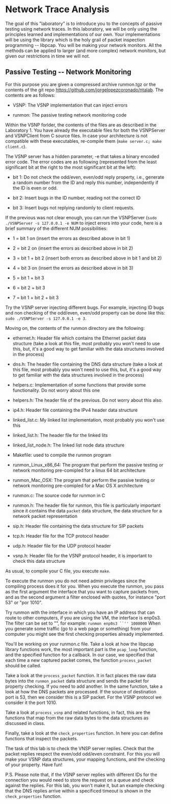 Network Trace Analysis
======================

The goal of this "laboratory" is to introduce you to the concepts of
passive testing using network traces. In this laboratory, we will be
only using the principles learned and implementations of our own. Your
implementations will be using the library which is the holy grail of
packet inspection programming -- libpcap. You will be making your
network monitors. All the methods can be applied to larger (and more
complex) network monitors, but given our restrictions in time we will
not.

Passive Testing -- Network Monitoring
-------------------------------------

For this purpose you are given a compressed archive runmon.tgz or the
contents of the git repo https://github.com/jorgelopezcoronado/ntalab.
The contents are as follows:

-   VSNP: The VSNP implementation that can inject errors

-   runmon: The passive testing network monitoring code

Within the VSNP forlder, the contents of the files are as described in
the Laboratory 1. You have already the executable files for both the
VSNPServer and VSNPClient from C source files. In case your architecture
is not compatible with these executables, re-compile them
(`make server.c; make client.c`).

The VSNP server has a hidden parameter, -e that takes a binary encoded
error code. The error codes are as following (represented from the least
significant bit at the right to the most significant bit at the left):

-   bit 1: Do not check the odd/even, even/odd reply property, i.e.,
    generate a random number from the ID and reply this number,
    independently if the ID is even or odd.

-   bit 2: Insert bugs in the ID number, reading not the correct ID

-   bit 3: Insert bugs not replying randomly to client requests.

If the previous was not clear enough, you can run the VSNPServer
(`sudo ./VSNPServer -s 127.0.0.1 -e NUM` to inject errors into your
code, here is a brief summary of the different NUM possibilities:

-   1 = bit 1 on (insert the errors as described above in bit 1)

-   2 = bit 2 on (insert the errors as described above in bit 2)

-   3 = bit 1 + bit 2 (insert both errors as described above in bit 1
    and bit 2)

-   4 = bit 3 on (insert the errors as described above in bit 3)

-   5 = bit 1 + bit 3

-   6 = bit 2 + bit 3

-   7 = bit 1 + bit 2 + bit 3

Try the VSNP server injecting different bugs. For example, injecting ID
bugs and non checking of the odd/even, even/odd property can be done
like this: `sudo ./VSNPServer -s 127.0.0.1 -e 3`.

Moving on, the contents of the runmon directory are the following:

-   ethernet.h: Header file which contains the Ethernet packet data
    structure (take a look at this file, most probably you won't need to
    use this, but, it's a good way to get familiar with the data
    structures involved in the process)

-   dns.h: The header file containing the DNS data structure (take a
    look at this file, most probably you won't need to use this, but,
    it's a good way to get familiar with the data structures involved in
    the process)

-   helpers.c: Implementation of some functions that provide some
    functionality. Do not worry about this one

-   helpers.h: The header file of the previous. Do not worry about this
    also.

-   ip4.h: Header file containing the IPv4 header data structure

-   linked\_list.c: My linked list implementation, most probably you
    won't use this

-   linked\_list.h: The header file for the linked lits

-   linked\_list\_node.h: The linked list node data structure

-   Makefile: used to compile the runmon program

-   runmon\_Linux\_x86\_64: The program that perform the passive testing
    or network monitoring pre-comipled for a linux 64 bit architecture

-   runmon\_Mac\_OSX: The program that perform the passive testing or
    network monitoring pre-comipled for a Mac OS X architecture

-   runmon.c: The source code for runmon in C

-   runmon.h: The header file for runmon, this file is particularly
    important since it contains the data `packet` data structure, the
    data structure for a network packet representation

-   sip.h: Header file containing the data structure for SIP packets

-   tcp.h: Header file for the TCP protocol header

-   udp.h: Header file for the UDP protocol header

-   vsnp.h: Header file for the VSNP protocol header, it is important to
    check this data structure

As usual, to compile your C file, you execute `make`.

To execute the runmon you do not need admin privileges since the
compiling process does it for you. When you execute the runmon, you pass
as the first argument the interface that you want to capture packets
from, and as the second argument a filter enclosed with quotes, for
instance "port 53" or "por 1010".

Try runmon with the interface in which you have an IP address that can
route to other computers, if you are using the VM, the interface is
enp0s3. The filter can be set to "", for example:
``` runmon enp0s3 ``'' 1000000 ``` When you generate some traffic (go to
a web page or something) from your computer you might see the first
checking properties already implemented.

You'll be working on your runmon.c file. Take a look at how the libpcap
library functions work, the most important part is the `pcap_loop`
function, and the specified function for a callback. In our case, we
specified that each time a new captured packet comes, the function
`process_packet` should be called.

Take a look at the `process_packet` function. It in fact places the raw
data bytes into the `runmon_packet` data structure and sends the packet
for property checking. If you need to add another. In the same function,
take a look at how the DNS packets are processed. If the source of
destination port is 53, then we consider this is a SIP packet. For the
VSNP protocol we consider it the port 1010.

Take a look at `process_vsnp` and related functions, in fact, this are
the functions that map from the raw data bytes to the data structures as
discussed in class.

Finally, take a look at the `check_properties` function. In here you can
define functions that inspect the packets.

The task of this lab is to check the VNSP server replies. Check that the
packet replies respect the even/odd odd/even constraint. For this you
will make your VSNP data structures, your mapping functions, and the
checking of your property. Have fun!

P.S. Please note that, if the VSNP server replies with different IDs for
the connection you would need to store the request on a queue and check
against the replies. For this lab, you won't make it, but an example
checking that the DNS replies arrive within a specificed timeout is
shown in the `check_properties` function.
